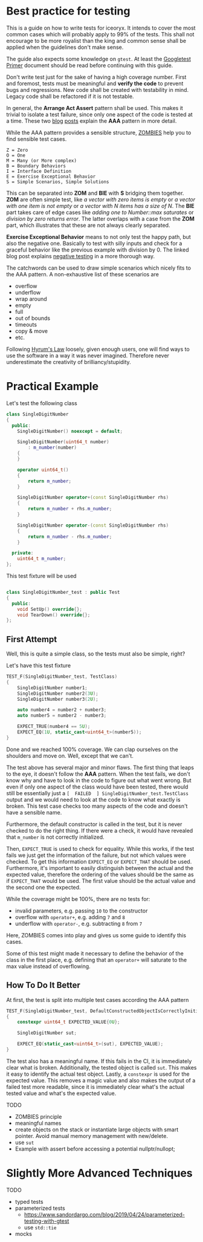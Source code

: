 # Best practice for testing

This is a guide on how to write tests for iceoryx. It intends to cover the most common cases which will probably apply to 99% of the tests.
This shall not encourage to be more royalist than the king and common sense shall be applied when the guidelines don't make sense.

The guide also expects some knowledge on `gtest`. At least the [Googletest Primer](https://github.com/google/googletest/blob/master/docs/primer.md) document should be read before continuing with this guide.

Don't write test just for the sake of having a high coverage number. First and foremost, tests must be meaningful and **verify the code** to prevent bugs and regressions.
New code shall be created with testability in mind. Legacy code shall be refactored if it is not testable.

In general, the **Arrange Act Assert** pattern shall be used. This makes it trivial to isolate a test failure, since only one aspect of the code is tested at a time.
These two [blog](https://defragdev.com/blog/2014/08/07/the-fundamentals-of-unit-testing-arrange-act-assert.html)
[posts](https://medium.com/@pjbgf/title-testing-code-ocd-and-the-aaa-pattern-df453975ab80) explain the **AAA** pattern in more detail.

While the AAA pattern provides a sensible structure, [ZOMBIES](http://blog.wingman-sw.com/tdd-guided-by-zombies) help you to find sensible test cases.
```
Z = Zero
O = One
M = Many (or More complex)
B = Boundary Behaviors
I = Interface Definition
E = Exercise Exceptional Behavior
S = Simple Scenarios, Simple Solutions
```

This can be separated into **ZOM** and **BIE** with **S** bridging them together. **ZOM** are often simple test, like _a vector with zero items is empty_ or _a vector with one item is not empty_ or _a vector with N items has a size of N_.
The **BIE** part takes care of edge cases like _adding one to Number::max saturates_ or _division by zero returns error_. The latter overlaps with a case from the **ZOM** part, which illustrates that these are not always clearly separated.

**Exercise Exceptional Behavior** means to not only test the happy path, but also the negative one. Basically to test with silly inputs and check for a graceful behavior like the previous example with division by 0. The linked blog post explains [negative testing](https://www.softwaretestinghelp.com/what-is-negative-testing/) in a more thorough way.

The catchwords can be used to draw simple scenarios which nicely fits to the AAA pattern. A non-exhaustive list of these scenarios are
- overflow
- underflow
- wrap around
- empty
- full
- out of bounds
- timeouts
- copy & move
- etc.

Following [Hyrum's Law](https://www.hyrumslaw.com/) loosely, given enough users, one will find ways to use the software in a way it was never imagined. Therefore never underestimate the creativity of brilliancy/stupidity.

# Practical Example

Let's test the following class
```c++
class SingleDigitNumber
{
  public:
    SingleDigitNumber() noexcept = default;

    SingleDigitNumber(uint64_t number)
        : m_number(number)
    {
    }

    operator uint64_t()
    {
        return m_number;
    }

    SingleDigitNumber operator+(const SingleDigitNumber rhs)
    {
        return m_number + rhs.m_number;
    }

    SingleDigitNumber operator-(const SingleDigitNumber rhs)
    {
        return m_number - rhs.m_number;
    }

  private:
    uint64_t m_number;
};
```

This test fixture will be used
```c++

class SingleDigitNumber_test : public Test
{
  public:
    void SetUp() override{};
    void TearDown() override{};
};
```

## First Attempt

Well, this is quite a simple class, so the tests must also be simple, right?

Let's have this test fixture
```c++
TEST_F(SingleDigitNumber_test, TestClass)
{
    SingleDigitNumber number1;
    SingleDigitNumber number2(3U);
    SingleDigitNumber number3(2U);

    auto number4 = number2 + number3;
    auto number5 = number2 - number3;

    EXPECT_TRUE(number4 == 5U);
    EXPECT_EQ(1U, static_cast<uint64_t>(number5));
}
```

Done and we reached 100% coverage. We can clap ourselves on the shoulders and move on. Well, except that we can't.

The test above has several major and minor flaws. The first thing that leaps to the eye, it doesn't follow the **AAA** pattern. When the test fails, we don't know why and have to look in the code to figure out what went wrong. But even if only one aspect of the class would have been tested, there would still be essentially just a `[  FAILED  ] SingleDigitNumber_test.TestClass` output and we would need to look at the code to know what exactly is broken. This test case checks too many aspects of the code and doesn't have a sensible name.

Furthermore, the default constructor is called in the test, but it is never checked to do the right thing. If there were a check, it would have revealed that `m_number` is not correctly initialized.

Then, `EXPECT_TRUE` is used to check for equality. While this works, if the test fails we just get the information of the failure, but not which values were checked.
To get this information `EXPECT_EQ` or `EXPECT_THAT` should be used. Furthermore, it's important to easily distinguish between the actual and the expected value, therefore the ordering of the values should be the same as if `EXPECT_THAT` would be used. The first value should be the actual value and the second one the expected.

While the coverage might be 100%, there are no tests for:
- invalid parameters, e.g. passing `10` to the constructor
- overflow with `operator+`, e.g. adding `7` and `8`
- underflow with `operator-`, e.g. subtracting `8` from `7`

Here, ZOMBIES comes into play and gives us some guide to identify this cases.

Some of this test might made it necessary to define the behavior of the class in the first place, e.g. defining that an `operator+` will saturate to the max value instead of overflowing.

## How To Do It Better

At first, the test is split into multiple test cases according the AAA pattern

```c++
TEST_F(SingleDigitNumber_test, DefaultConstructedObjectIsCorrectlyInitialized)
{
    constexpr uint64_t EXPECTED_VALUE{0U};

    SingleDigitNumber sut;

    EXPECT_EQ(static_cast<uint64_t>(sut), EXPECTED_VALUE);
}
```

The test also has a meaningful name. If this fails in the CI, it is immediately clear what is broken.
Additionally, the tested object is called `sut`. This makes it easy to identify the actual test object.
Lastly, a `constexpr` is used for the expected value. This removes a magic value and also makes the output of a failed test more readable, since it is immediately clear what's the actual tested value and what's the expected value.

TODO

- ZOMBIES principle
- meaningful names
- create objects on the stack or instantiate large objects with smart pointer. Avoid manual memory management with new/delete.
- use `sut`
- Example with assert before accessing a potential nullptr/nullopt;

# Slightly More Advanced Techniques

TODO

- typed tests
- parameterized tests
    - https://www.sandordargo.com/blog/2019/04/24/parameterized-testing-with-gtest
    - use `std::tie`
- mocks
